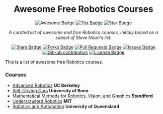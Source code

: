<h1 align="center">Awesome Free Robotics Courses</h1>
<div align="center">
<img src="https://cdn.rawgit.com/sindresorhus/awesome/d7305f38d29fed78fa85652e3a63e154dd8e8829/media/badge.svg" alt="Awesome Badge"/>
<a href="https://saythanks.io/to/erwin.lejeune15%40gmail.com?style=flat-square"><img src="https://img.shields.io/badge/Say%20Thanks-!-1EAEDB.svg?style=flat-square" alt="Thx Badge"/></a>
<img src="https://img.shields.io/static/v1?label=%F0%9F%8C%9F&message=If%20Useful&style=style=flat&color=BC4E99" alt="Star Badge"/></a><br>


<i>A curated list of awesome and free Robotics courses, initialy based on a subset of Steve Nouri's list.</i>

<a href="https://github.com/guilyx/awesome-free-robotics-courses/stargazers"><img src="https://img.shields.io/github/stars/guilyx/awesome-free-robotics-courses" alt="Stars Badge"/></a>
<a href="https://github.com/guilyx/awesome-free-robotics-courses/network/members"><img src="https://img.shields.io/github/forks/guilyx/awesome-free-robotics-courses" alt="Forks Badge"/></a>
<a href="https://github.com/guilyx/awesome-free-robotics-courses/pulls"><img src="https://img.shields.io/github/issues-pr/guilyx/awesome-free-robotics-courses" alt="Pull Requests Badge"/></a>
<a href="https://github.com/guilyx/awesome-free-robotics-courses/issues"><img src="https://img.shields.io/github/issues/guilyx/awesome-free-robotics-courses" alt="Issues Badge"/></a>
<a href="https://github.com/guilyx/awesome-free-robotics-courses/graphs/contributors"><img alt="GitHub contributors" src="https://img.shields.io/github/contributors/guilyx/awesome-free-robotics-courses?color=2b9348"></a>
<a href="https://github.com/guilyx/awesome-free-robotics-courses/blob/master/LICENSE"><img src="https://img.shields.io/github/license/guilyx/awesome-free-robotics-courses?color=2b9348" alt="License Badge"/></a>
<br>

</div>


This is a list of awesome free Robotics courses.

### Courses ###
* [Advanced Robotics](https://www.youtube.com/playlist?list=PLwRJQ4m4UJjNBPJdt8WamRAt4XKc639wF) **UC Berkeley**
* [Self-Driving Cars](https://www.youtube.com/playlist?list=PLgnQpQtFTOGQo2Z_ogbonywTg8jxCI9pD) **University of Bonn**
* [Mathematical Methods for Robotics, Vision, and Graphics](https://www.youtube.com/playlist?list=PLQ3UicqQtfNvQ_VzflHYKhAqZiTxOkSwi) **Standford**
* [Underactuated Robotics](https://ocw.mit.edu/courses/electrical-engineering-and-computer-science/6-832-underactuated-robotics-spring-2009/) **MIT**
* [Robotics and Automation](https://metr4202.uqcloud.net/lectures.html) **University of Queensland**
